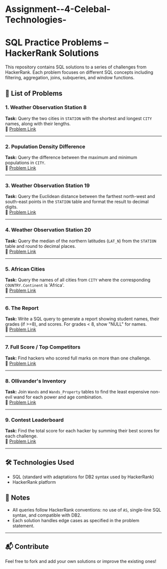 # Assignment--4-Celebal-Technologies-

# SQL Practice Problems – HackerRank Solutions

This repository contains SQL solutions to a series of challenges from HackerRank. Each problem focuses on different SQL concepts including filtering, aggregation, joins, subqueries, and window functions.

## 📄 List of Problems

### 1. Weather Observation Station 8
**Task:** Query the two cities in `STATION` with the shortest and longest `CITY` names, along with their lengths.  
🔗 [Problem Link](https://www.hackerrank.com/challenges/weather-observation-station-8/problem)

---

### 2. Population Density Difference
**Task:** Query the difference between the maximum and minimum populations in `CITY`.  
🔗 [Problem Link](https://www.hackerrank.com/challenges/population-density-difference/problem)

---

### 3. Weather Observation Station 19
**Task:** Query the Euclidean distance between the farthest north-west and south-east points in the `STATION` table and format the result to decimal digits.  
🔗 [Problem Link](https://www.hackerrank.com/challenges/weather-observation-station-19/problem)

---

### 4. Weather Observation Station 20
**Task:** Query the median of the northern latitudes (`LAT_N`) from the `STATION` table and round to decimal places.  
🔗 [Problem Link](https://www.hackerrank.com/challenges/weather-observation-station-20/problem)

---

### 5. African Cities
**Task:** Query the names of all cities from `CITY` where the corresponding `COUNTRY.Continent` is 'Africa'.  
🔗 [Problem Link](https://www.hackerrank.com/challenges/african-cities/problem)

---

### 6. The Report
**Task:** Write a SQL query to generate a report showing student names, their grades (if >=8), and scores. For grades < 8, show "NULL" for names.  
🔗 [Problem Link](https://www.hackerrank.com/challenges/the-report/problem)

---

### 7. Full Score / Top Competitors
**Task:** Find hackers who scored full marks on more than one challenge.  
🔗 [Problem Link](https://www.hackerrank.com/challenges/full-score/problem)

---

### 8. Ollivander's Inventory
**Task:** Join `Wands` and `Wands_Property` tables to find the least expensive non-evil wand for each power and age combination.  
🔗 [Problem Link](https://www.hackerrank.com/challenges/harry-potter-and-wands/problem)

---

### 9. Contest Leaderboard
**Task:** Find the total score for each hacker by summing their best scores for each challenge.  
🔗 [Problem Link](https://www.hackerrank.com/challenges/contest-leaderboard/problem)

---

## 🛠️ Technologies Used
- SQL (standard with adaptations for DB2 syntax used by HackerRank)
- HackerRank platform

## 📌 Notes
- All queries follow HackerRank conventions: no use of `AS`, single-line SQL syntax, and compatible with DB2.
- Each solution handles edge cases as specified in the problem statement.

---

## 📬 Contribute
Feel free to fork and add your own solutions or improve the existing ones!

